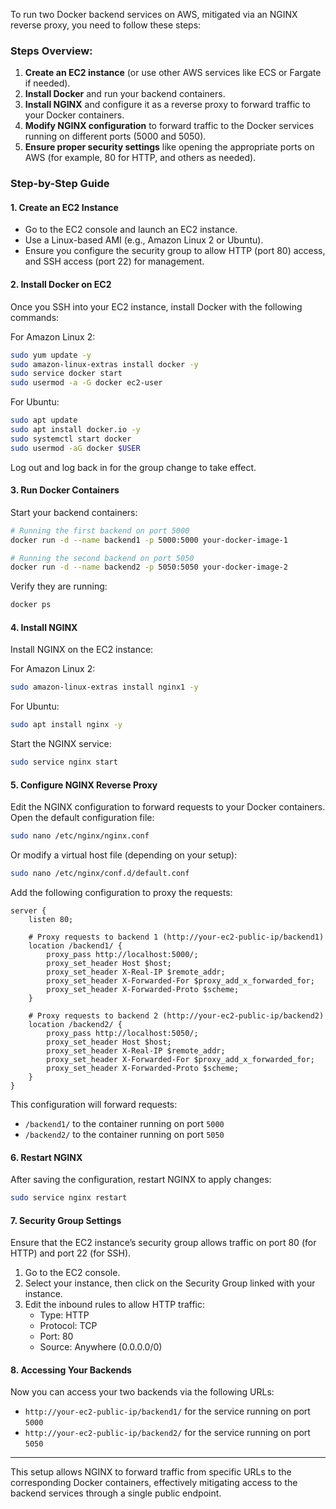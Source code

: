 To run two Docker backend services on AWS, mitigated via an NGINX reverse proxy, you need to follow these steps:

### Steps Overview:
1. **Create an EC2 instance** (or use other AWS services like ECS or Fargate if needed).
2. **Install Docker** and run your backend containers.
3. **Install NGINX** and configure it as a reverse proxy to forward traffic to your Docker containers.
4. **Modify NGINX configuration** to forward traffic to the Docker services running on different ports (5000 and 5050).
5. **Ensure proper security settings** like opening the appropriate ports on AWS (for example, 80 for HTTP, and others as needed).

### Step-by-Step Guide

#### 1. **Create an EC2 Instance**

- Go to the EC2 console and launch an EC2 instance.
- Use a Linux-based AMI (e.g., Amazon Linux 2 or Ubuntu).
- Ensure you configure the security group to allow HTTP (port 80) access, and SSH access (port 22) for management.

#### 2. **Install Docker on EC2**

Once you SSH into your EC2 instance, install Docker with the following commands:

For Amazon Linux 2:
```bash
sudo yum update -y
sudo amazon-linux-extras install docker -y
sudo service docker start
sudo usermod -a -G docker ec2-user
```

For Ubuntu:
```bash
sudo apt update
sudo apt install docker.io -y
sudo systemctl start docker
sudo usermod -aG docker $USER
```

Log out and log back in for the group change to take effect.

#### 3. **Run Docker Containers**

Start your backend containers:

```bash
# Running the first backend on port 5000
docker run -d --name backend1 -p 5000:5000 your-docker-image-1

# Running the second backend on port 5050
docker run -d --name backend2 -p 5050:5050 your-docker-image-2
```

Verify they are running:
```bash
docker ps
```

#### 4. **Install NGINX**

Install NGINX on the EC2 instance:

For Amazon Linux 2:
```bash
sudo amazon-linux-extras install nginx1 -y
```

For Ubuntu:
```bash
sudo apt install nginx -y
```

Start the NGINX service:
```bash
sudo service nginx start
```

#### 5. **Configure NGINX Reverse Proxy**

Edit the NGINX configuration to forward requests to your Docker containers. Open the default configuration file:

```bash
sudo nano /etc/nginx/nginx.conf
```

Or modify a virtual host file (depending on your setup):
```bash
sudo nano /etc/nginx/conf.d/default.conf
```

Add the following configuration to proxy the requests:

```nginx
server {
    listen 80;

    # Proxy requests to backend 1 (http://your-ec2-public-ip/backend1)
    location /backend1/ {
        proxy_pass http://localhost:5000/;
        proxy_set_header Host $host;
        proxy_set_header X-Real-IP $remote_addr;
        proxy_set_header X-Forwarded-For $proxy_add_x_forwarded_for;
        proxy_set_header X-Forwarded-Proto $scheme;
    }

    # Proxy requests to backend 2 (http://your-ec2-public-ip/backend2)
    location /backend2/ {
        proxy_pass http://localhost:5050/;
        proxy_set_header Host $host;
        proxy_set_header X-Real-IP $remote_addr;
        proxy_set_header X-Forwarded-For $proxy_add_x_forwarded_for;
        proxy_set_header X-Forwarded-Proto $scheme;
    }
}
```

This configuration will forward requests:
- `/backend1/` to the container running on port `5000`
- `/backend2/` to the container running on port `5050`

#### 6. **Restart NGINX**

After saving the configuration, restart NGINX to apply changes:

```bash
sudo service nginx restart
```

#### 7. **Security Group Settings**

Ensure that the EC2 instance’s security group allows traffic on port 80 (for HTTP) and port 22 (for SSH).

1. Go to the EC2 console.
2. Select your instance, then click on the Security Group linked with your instance.
3. Edit the inbound rules to allow HTTP traffic:
   - Type: HTTP
   - Protocol: TCP
   - Port: 80
   - Source: Anywhere (0.0.0.0/0)

#### 8. **Accessing Your Backends**

Now you can access your two backends via the following URLs:
- `http://your-ec2-public-ip/backend1/` for the service running on port `5000`
- `http://your-ec2-public-ip/backend2/` for the service running on port `5050`

---

This setup allows NGINX to forward traffic from specific URLs to the corresponding Docker containers, effectively mitigating access to the backend services through a single public endpoint.